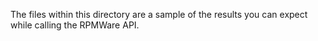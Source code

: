 The files within this directory are a sample of the results you can expect while calling the RPMWare API.
